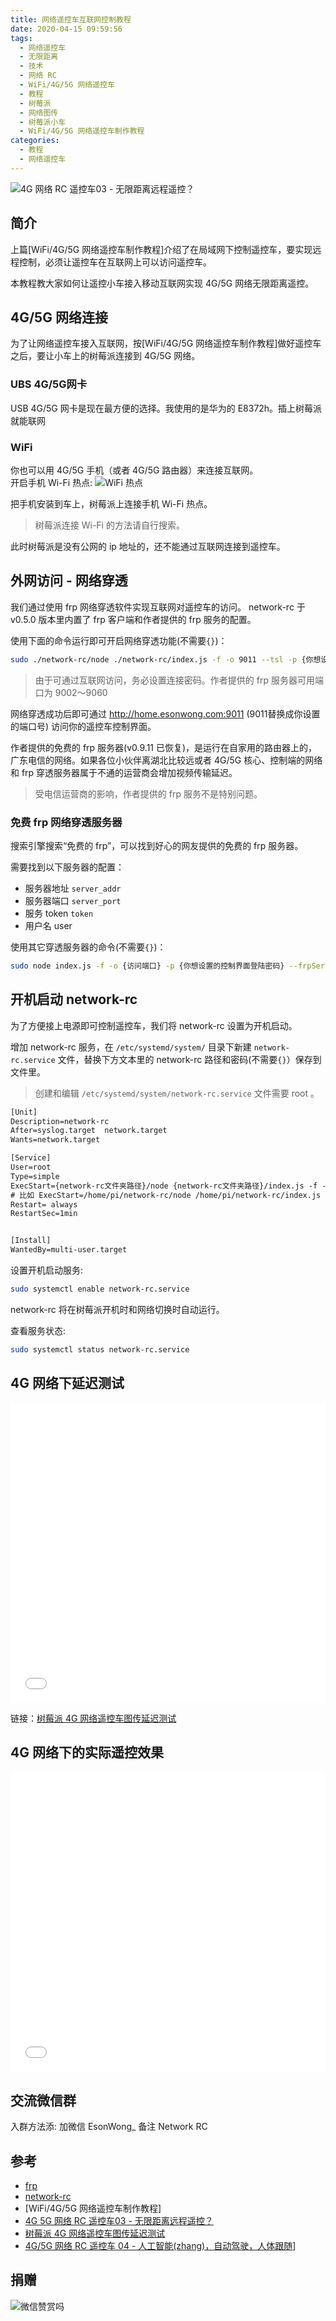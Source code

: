 ```yaml
---
title: 网络遥控车互联网控制教程
date: 2020-04-15 09:59:56
tags:
  - 网络遥控车
  - 无限距离
  - 技术
  - 网络 RC
  - WiFi/4G/5G 网络遥控车
  - 教程
  - 树莓派
  - 网络图传
  - 树莓派小车
  - WiFi/4G/5G 网络遥控车制作教程
categories:
  - 教程
  - 网络遥控车
---
```


![4G 网络 RC 遥控车03 - 无限距离远程遥控？]

## 简介

上篇[WiFi/4G/5G 网络遥控车制作教程]介绍了在局域网下控制遥控车，要实现远程控制，必须让遥控车在互联网上可以访问遥控车。

本教程教大家如何让遥控小车接入移动互联网实现 4G/5G 网络无限距离遥控。

<!-- more -->

## 4G/5G 网络连接

为了让网络遥控车接入互联网，按[WiFi/4G/5G 网络遥控车制作教程]做好遥控车之后，要让小车上的树莓派连接到 4G/5G 网络。

### UBS 4G/5G网卡

USB 4G/5G 网卡是现在最方便的选择。我使用的是华为的 E8372h。插上树莓派就能联网

### WiFi

你也可以用 4G/5G 手机（或者 4G/5G 路由器）来连接互联网。  
开启手机 Wi-Fi 热点:
![WiFi 热点]

把手机安装到车上，树莓派上连接手机 Wi-Fi 热点。

> 树莓派连接 Wi-Fi 的方法请自行搜索。

此时树莓派是没有公网的 ip 地址的，还不能通过互联网连接到遥控车。

## 外网访问 - 网络穿透

我们通过使用 frp 网络穿透软件实现互联网对遥控车的访问。 network-rc 于 v0.5.0 版本里内置了 frp 客户端和作者提供的 frp 服务的配置。

使用下面的命令运行即可开启网络穿透功能(不需要`{}`)：

```sh
sudo ./network-rc/node ./network-rc/index.js -f -o 9011 --tsl -p {你想设置的控制界面登陆密码}
```

> 由于可通过互联网访问，务必设置连接密码。作者提供的 frp 服务器可用端口为 9002～9060

网络穿透成功后即可通过 <http://home.esonwong.com:9011>  (9011替换成你设置的端口号) 访问你的遥控车控制界面。

作者提供的免费的 frp 服务器(v0.9.11 已恢复)，是运行在自家用的路由器上的，广东电信的网络。如果各位小伙伴离湖北比较远或者 4G/5G 核心、控制端的网络和 frp 穿透服务器属于不通的运营商会增加视频传输延迟。

> 受电信运营商的影响，作者提供的 frp 服务不是特别问题。

### 免费 frp 网络穿透服务器

搜索引擎搜索“免费的 frp”，可以找到好心的网友提供的免费的 frp 服务器。

需要找到以下服务器的配置：

- 服务器地址 `server_addr`
- 服务器端口 `server_port`
- 服务 token `token`
- 用户名 user

使用其它穿透服务器的命令(不需要`{}`)：

```bash
sudo node index.js -f -o {访问端口} -p {你想设置的控制界面登陆密码} --frpServer {服务器地址} --frpServerPort {服务器端口} -frpServerToken {frp 的 token} --frpServerUser {frp 的用户名}
```


## 开机启动 network-rc

为了方便接上电源即可控制遥控车，我们将 network-rc 设置为开机启动。

增加 network-rc 服务，在 `/etc/systemd/system/` 目录下新建 `network-rc.service` 文件，替换下方文本里的 network-rc 路径和密码(不需要`{}`）保存到文件里。

> 创建和编辑 `/etc/systemd/system/network-rc.service` 文件需要 root 。

```txt
[Unit]
Description=network-rc
After=syslog.target  network.target
Wants=network.target

[Service]
User=root
Type=simple
ExecStart={network-rc文件夹路径}/node {network-rc文件夹路径}/index.js -f -o {访问端口} -p {你想设置的控制界面登陆密码} --tsl
# 比如 ExecStart=/home/pi/network-rc/node /home/pi/network-rc/index.js -f -o 9011 -p password --tsl
Restart= always
RestartSec=1min


[Install]
WantedBy=multi-user.target
```

设置开机启动服务:

```bash
sudo systemctl enable network-rc.service
```

network-rc 将在树莓派开机时和网络切换时自动运行。

查看服务状态:

```bash
sudo systemctl status network-rc.service
```


## 4G 网络下延迟测试

<iframe src="//player.bilibili.com/player.html?aid=498078613&bvid=BV15K411W7bK&cid=188867916&page=1" scrolling="no" border="0" frameborder="no" framespacing="0" allowfullscreen="true" width="100%" height="480px"> </iframe>

链接：[树莓派 4G 网络遥控车图传延迟测试]

## 4G 网络下的实际遥控效果

<iframe src="//player.bilibili.com/player.html?aid=968342042&bvid=BV14p4y1X7qf&cid=195694954&page=1" scrolling="no" border="0" frameborder="no" framespacing="0" allowfullscreen="true" width="100%" height="480px"></iframe>

## 交流微信群

入群方法添: 加微信 EsonWong_ 备注 Network RC

## 参考

- [frp](https://github.com/fatedier/frp)
- [network-rc]
- [WiFi/4G/5G 网络遥控车制作教程]
- [4G 5G 网络 RC 遥控车03 - 无限距离远程遥控？]
- [树莓派 4G 网络遥控车图传延迟测试]
- [4G/5G 网络 RC 遥控车 04 - 人工智能(zhang)，自动驾驶，人体跟随]]


## 捐赠

![微信赞赏吗](../asset/wechat-donate.jpg)

[network-rc]:https://github.com/itiwll/network-rc
[树莓派 4G 网络遥控车图传延迟测试]:https://www.bilibili.com/video/BV15K411W7bK
[4G/5G 网络 RC 遥控车 04 - 人工智能(zhang)，自动驾驶，人体跟随]:https://www.bilibili.com/video/BV1fi4y1t7dx/
[4G 5G 网络 RC 遥控车03 - 无限距离远程遥控？]:https://www.bilibili.com/video/BV1Xp4y1X7fa/
[4g 网络 rc 遥控车03 - 无限距离远程遥控？]: ../asset/4g%E7%BD%91%E7%BB%9C%20RC%20%E9%81%A5%E6%8E%A7%E8%BD%A603%20-%20%E6%97%A0%E9%99%90%E8%B7%9D%E7%A6%BB%E8%BF%9C%E7%A8%8B%E9%81%A5%E6%8E%A7%EF%BC%9F-%20%E5%B0%81%E9%9D%A2.jpg
[WiFi 热点]: ../asset/wifi热点.png
[Network-RC 微信交流群]: ../asset/wechat-group-qrcode.jpg